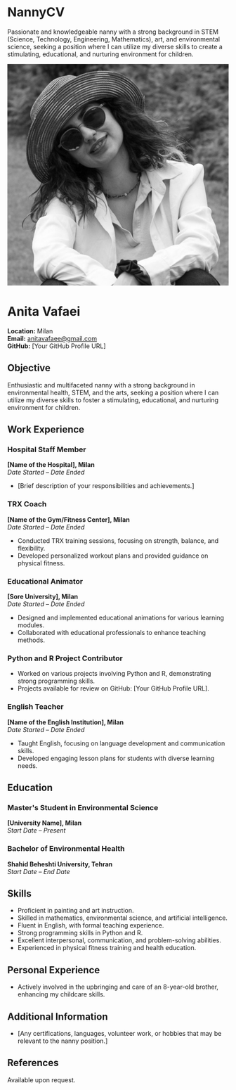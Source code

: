 # NannyCV
Passionate and knowledgeable nanny with a strong background in STEM (Science, Technology, Engineering, Mathematics), art, and environmental science, seeking a position where I can utilize my diverse skills to create a stimulating, educational, and nurturing environment for children.

![Anita Vafaei's Photo](https://github.com/AnitaVafaei/NannyCV/blob/main/Anita.jpg)

# Anita Vafaei
**Location:** Milan  
**Email:** anitavafaee@gmail.com  
**GitHub:** [Your GitHub Profile URL]

## Objective
Enthusiastic and multifaceted nanny with a strong background in environmental health, STEM, and the arts, seeking a position where I can utilize my diverse skills to foster a stimulating, educational, and nurturing environment for children.

## Work Experience

### Hospital Staff Member
**[Name of the Hospital], Milan**  
*Date Started – Date Ended*
- [Brief description of your responsibilities and achievements.]

### TRX Coach
**[Name of the Gym/Fitness Center], Milan**  
*Date Started – Date Ended*
- Conducted TRX training sessions, focusing on strength, balance, and flexibility.
- Developed personalized workout plans and provided guidance on physical fitness.

### Educational Animator
**[Sore University], Milan**  
*Date Started – Date Ended*
- Designed and implemented educational animations for various learning modules.
- Collaborated with educational professionals to enhance teaching methods.

### Python and R Project Contributor
- Worked on various projects involving Python and R, demonstrating strong programming skills.
- Projects available for review on GitHub: [Your GitHub Profile URL].

### English Teacher
**[Name of the English Institution], Milan**  
*Date Started – Date Ended*
- Taught English, focusing on language development and communication skills.
- Developed engaging lesson plans for students with diverse learning needs.

## Education

### Master's Student in Environmental Science
**[University Name], Milan**  
*Start Date – Present*

### Bachelor of Environmental Health
**Shahid Beheshti University, Tehran**  
*Start Date – End Date*

## Skills

- Proficient in painting and art instruction.
- Skilled in mathematics, environmental science, and artificial intelligence.
- Fluent in English, with formal teaching experience.
- Strong programming skills in Python and R.
- Excellent interpersonal, communication, and problem-solving abilities.
- Experienced in physical fitness training and health education.

## Personal Experience

- Actively involved in the upbringing and care of an 8-year-old brother, enhancing my childcare skills.

## Additional Information

- [Any certifications, languages, volunteer work, or hobbies that may be relevant to the nanny position.]

## References

Available upon request.
